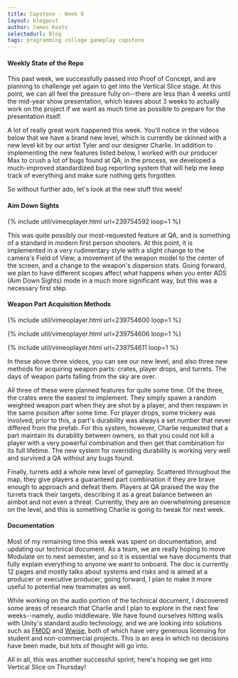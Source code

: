 ```yaml
---
title: Capstone - Week 8
layout: blogpost
author: James Keats
selectedurl: Blog
tags: programming college gameplay capstone
---
```

#### Weekly State of the Repo

This past week, we successfully passed into Proof of Concept, and are planning to challenge yet again to get into the Vertical Slice stage. At this point, we can all feel the pressure fully on--there are less than 4 weeks until the mid-year show presentation, which leaves about 3 weeks to actually work on the project if we want as much time as possible to prepare for the presentation itself.

<!--more-->

A lot of really great work happened this week. You'll notice in the videos below that we have a brand new level, which is currently be skinned with a new level kit by our artist Tyler and our designer Charlie. In addition to implementing the new features listed below, I worked with our producer Max to crush a lot of bugs found at QA; in the process, we developed a much-improved standardized bug reporting system that will help me keep track of everything and make sure nothing gets forgotten.

So without further ado, let's look at the new stuff this week!

#### Aim Down Sights

<p>
{% include util/vimeoplayer.html url=239754592 loop=1 %}
</p>

This was quite possibly our most-requested feature at QA, and is something of a standard in modern first person shooters. At this point, it is implemented in a very rudimentary style with a slight change to the camera's Field of View, a movement of the weapon model to the center of the screen, and a change to the weapon's dispersion stats. Going forward, we plan to have different scopes affect what happens when you enter ADS (Aim Down Sights) mode in a much more significant way, but this was a necessary first step.

#### Weapon Part Acquisition Methods

<p>
{% include util/vimeoplayer.html url=239754600 loop=1 %}
</p>

<p>
{% include util/vimeoplayer.html url=239754606 loop=1 %}
</p>

<p>
{% include util/vimeoplayer.html url=239754611 loop=1 %}
</p>

In these above three videos, you can see our new level, and also three new methods for acquiring weapon parts: crates, player drops, and turrets. The days of weapon parts falling from the sky are over.

All three of these were planned features for quite some time. Of the three, the crates were the easiest to implement. They simply spawn a random weighted weapon part when they are shot by a player, and then respawn in the same position after some time. For player drops, some trickery was involved; prior to this, a part's durability was always a set number that never differed from the prefab. For this system, however, Charlie requested that a part maintain its durability between owners, so that you could not kill a player with a very powerful combination and then get that combination for its full lifetime. The new system for overriding durability is working very well and survived a QA without any bugs found.

Finally, turrets add a whole new level of gameplay. Scattered throughout the map, they give players a guaranteed part combination if they are brave enough to approach and defeat them. Players at QA praised the way the turrets track their targets, describing it as a great balance between an aimbot and not even a threat. Currently, they are an overwhelming presence on the level, and this is something Charlie is going to tweak for next week.

#### Documentation

Most of my remaining time this week was spent on documentation, and updating our technical document. As a team, we are really hoping to move Modulate on to next semester, and so it is essential we have documents that fully explain everything to anyone we want to onboard. The doc is currently 12 pages and mostly talks about systems and risks and is aimed at a producer or executive producer; going forward, I plan to make it more useful to potential new teammates as well.

While working on the audio portion of the technical document, I discovered some areas of research that Charlie and I plan to explore in the next few weeks--namely, audio middleware. We have found ourselves hitting walls with Unity's standard audio technology, and we are looking into solutions such as [FMOD](https://www.fmod.com) and [Wwise](https://www.audiokinetic.com/products/wwise/), both of which have very generous licensing for student and non-commercial projects. This is an area in which no decisions have been made, but lots of thought will go into.

All in all, this was another successful sprint; here's hoping we get into Vertical Slice on Thursday!
